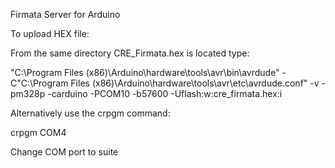 Firmata Server for Arduino 

To upload HEX file:

From the same directory CRE_Firmata.hex is located type:

"C:\Program Files (x86)\Arduino\hardware\tools\avr\bin\avrdude" -C"C:\Program Files (x86)\Arduino\hardware\tools\avr\etc\avrdude.conf" -v -pm328p -carduino -PCOM10 -b57600 -Uflash:w:cre_firmata.hex:i

Alternatively use the crpgm command:

crpgm COM4

Change COM port to suite 

 
